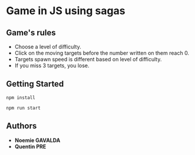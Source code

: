 # Game in JS using sagas

## Game's rules

* Choose a level of difficulty.
* Click on the moving targets before the number written on them reach 0.
* Targets spawn speed is different based on level of difficulty.
* If you miss 3 targets, you lose.

## Getting Started

```
npm install
```

```
npm run start
```

## Authors

* **Noemie GAVALDA**
* **Quentin PRE**


